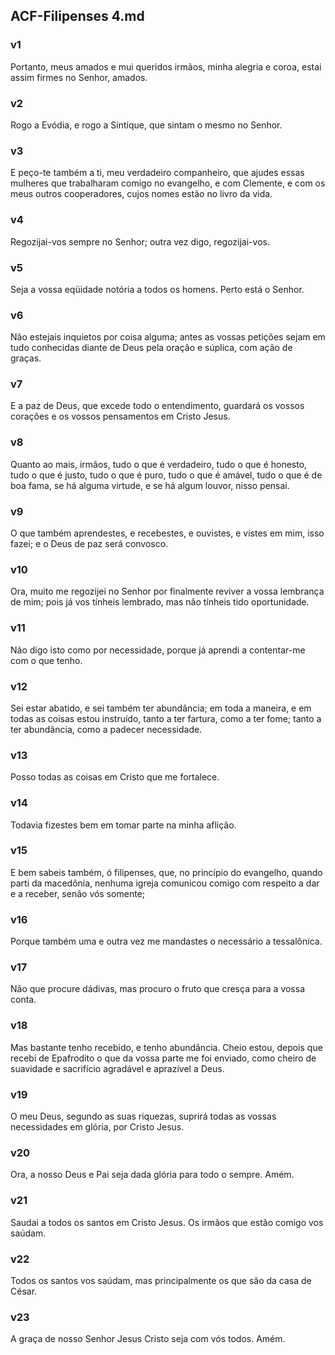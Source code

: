 ## ACF-Filipenses 4.md
### v1
 Portanto, meus amados e mui queridos irmãos, minha alegria e coroa, estai assim firmes no Senhor, amados.
### v2
 Rogo a Evódia, e rogo a Síntique, que sintam o mesmo no Senhor.
### v3
 E peço-te também a ti, meu verdadeiro companheiro, que ajudes essas mulheres que trabalharam comigo no evangelho, e com Clemente, e com os meus outros cooperadores, cujos nomes estão no livro da vida.
### v4
 Regozijai-vos sempre no Senhor; outra vez digo, regozijai-vos.
### v5
 Seja a vossa eqüidade notória a todos os homens. Perto está o Senhor.
### v6
 Não estejais inquietos por coisa alguma; antes as vossas petições sejam em tudo conhecidas diante de Deus pela oração e súplica, com ação de graças.
### v7
 E a paz de Deus, que excede todo o entendimento, guardará os vossos corações e os vossos pensamentos em Cristo Jesus.
### v8
 Quanto ao mais, irmãos, tudo o que é verdadeiro, tudo o que é honesto, tudo o que é justo, tudo o que é puro, tudo o que é amável, tudo o que é de boa fama, se há alguma virtude, e se há algum louvor, nisso pensai.
### v9
 O que também aprendestes, e recebestes, e ouvistes, e vistes em mim, isso fazei; e o Deus de paz será convosco.
### v10
 Ora, muito me regozijei no Senhor por finalmente reviver a vossa lembrança de mim; pois já vos tínheis lembrado, mas não tínheis tido oportunidade.
### v11
 Não digo isto como por necessidade, porque já aprendi a contentar-me com o que tenho.
### v12
 Sei estar abatido, e sei também ter abundância; em toda a maneira, e em todas as coisas estou instruído, tanto a ter fartura, como a ter fome; tanto a ter abundância, como a padecer necessidade.
### v13
 Posso todas as coisas em Cristo que me fortalece.
### v14
 Todavia fizestes bem em tomar parte na minha aflição.
### v15
 E bem sabeis também, ó filipenses, que, no princípio do evangelho, quando parti da macedônia, nenhuma igreja comunicou comigo com respeito a dar e a receber, senão vós somente;
### v16
 Porque também uma e outra vez me mandastes o necessário a tessalônica.
### v17
 Não que procure dádivas, mas procuro o fruto que cresça para a vossa conta.
### v18
 Mas bastante tenho recebido, e tenho abundância. Cheio estou, depois que recebi de Epafrodito o que da vossa parte me foi enviado, como cheiro de suavidade e sacrifício agradável e aprazível a Deus.
### v19
 O meu Deus, segundo as suas riquezas, suprirá todas as vossas necessidades em glória, por Cristo Jesus.
### v20
 Ora, a nosso Deus e Pai seja dada glória para todo o sempre. Amém.
### v21
 Saudai a todos os santos em Cristo Jesus. Os irmãos que estão comigo vos saúdam.
### v22
 Todos os santos vos saúdam, mas principalmente os que são da casa de César.
### v23
 A graça de nosso Senhor Jesus Cristo seja com vós todos. Amém.
